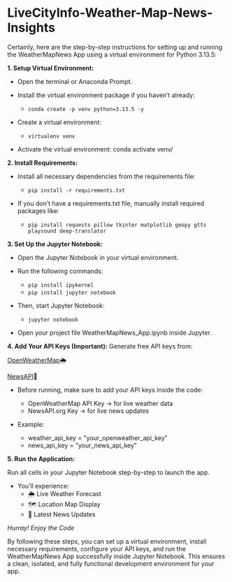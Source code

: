 # LiveCityInfo-Weather-Map-News-Insights
Certainly, here are the step-by-step instructions for setting up and running the WeatherMapNews App using a virtual environment for Python 3.13.5:

**1. Setup Virtual Environment:**
* Open the terminal or Anaconda Prompt.
* Install the virtual environment package if you haven’t already:
     - `conda create -p venv python=3.13.5 -y`

* Create a virtual environment:
     - `virtualenv venv`

* Activate the virtual environment: conda activate venv/

**2. Install Requirements:**

* Install all necessary dependencies from the requirements file:
    - `pip install -r requirements.txt`

* If you don’t have a requirements.txt file, manually install required packages like:
    - `pip install requests pillow tkinter matplotlib geopy gtts playsound deep-translator`

**3. Set Up the Jupyter Notebook:**

* Open the Jupyter Notebook in your virtual environment.
* Run the following commands:
   - `pip install ipykernel`
   - `pip install jupyter notebook`
     
* Then, start Jupyter Notebook:
   - `jupyter notebook`

* Open your project file WeatherMapNews_App.ipynb inside Jupyter.

**4. Add Your API Keys (Important):**
Generate free API keys from:

[OpenWeatherMap](https://openweathermap.org/)🌦️

[NewsAPI](https://newsapi.org/register)📰

* Before running, make sure to add your API keys inside the code:
   - OpenWeatherMap API Key → for live weather data
   - NewsAPI.org Key → for live news updates

* Example:
   - weather_api_key = "your_openweather_api_key"
   - news_api_key = "your_news_api_key"

**5. Run the Application:**

Run all cells in your Jupyter Notebook step-by-step to launch the app.
* You’ll experience:
   - 🌦️ Live Weather Forecast
   - 🗺️ Location Map Display
   - 📰 Latest News Updates

*Hurray! Enjoy the Code*

By following these steps, you can set up a virtual environment, install necessary requirements, configure your API keys, and run the WeatherMapNews App successfully inside Jupyter Notebook.
This ensures a clean, isolated, and fully functional development environment for your app.
